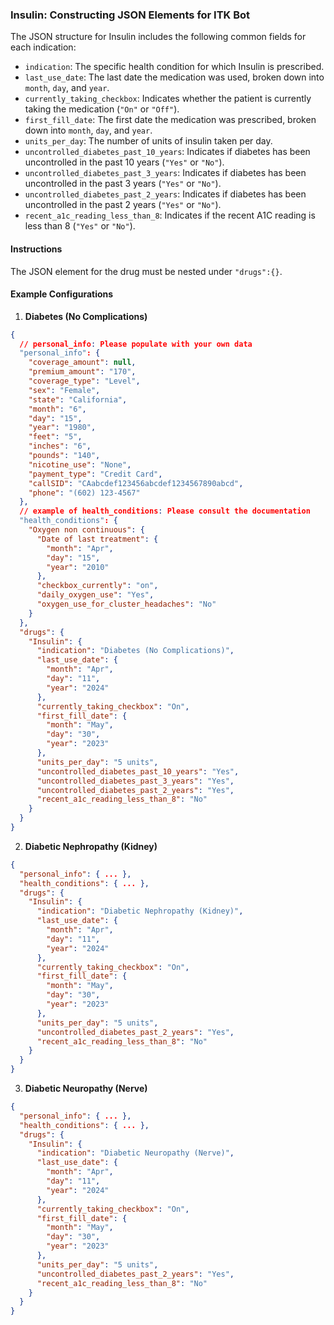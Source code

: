 ### Insulin: Constructing JSON Elements for ITK Bot

The JSON structure for Insulin includes the following common fields for each indication:

- `indication`: The specific health condition for which Insulin is prescribed.
- `last_use_date`: The last date the medication was used, broken down into `month`, `day`, and `year`.
- `currently_taking_checkbox`: Indicates whether the patient is currently taking the medication (`"On"` or `"Off"`).
- `first_fill_date`: The first date the medication was prescribed, broken down into `month`, `day`, and `year`.
- `units_per_day`: The number of units of insulin taken per day.
- `uncontrolled_diabetes_past_10_years`: Indicates if diabetes has been uncontrolled in the past 10 years (`"Yes"` or `"No"`).
- `uncontrolled_diabetes_past_3_years`: Indicates if diabetes has been uncontrolled in the past 3 years (`"Yes"` or `"No"`).
- `uncontrolled_diabetes_past_2_years`: Indicates if diabetes has been uncontrolled in the past 2 years (`"Yes"` or `"No"`).
- `recent_a1c_reading_less_than_8`: Indicates if the recent A1C reading is less than 8 (`"Yes"` or `"No"`).

#### Instructions

The JSON element for the drug must be nested under `"drugs":{}`.

#### Example Configurations

1. **Diabetes (No Complications)**

```json
{
  // personal_info: Please populate with your own data
  "personal_info": {
    "coverage_amount": null,
    "premium_amount": "170",
    "coverage_type": "Level",
    "sex": "Female",
    "state": "California",
    "month": "6",
    "day": "15",
    "year": "1980",
    "feet": "5",
    "inches": "6",
    "pounds": "140",
    "nicotine_use": "None",
    "payment_type": "Credit Card",
    "callSID": "CAabcdef123456abcdef1234567890abcd",
    "phone": "(602) 123-4567"
  },
  // example of health_conditions: Please consult the documentation
  "health_conditions": {
    "Oxygen non continuous": {
      "Date of last treatment": {
        "month": "Apr",
        "day": "15",
        "year": "2010"
      },
      "checkbox_currently": "on",
      "daily_oxygen_use": "Yes",
      "oxygen_use_for_cluster_headaches": "No"
    }
  },
  "drugs": {
    "Insulin": {
      "indication": "Diabetes (No Complications)",
      "last_use_date": {
        "month": "Apr",
        "day": "11",
        "year": "2024"
      },
      "currently_taking_checkbox": "On",
      "first_fill_date": {
        "month": "May",
        "day": "30",
        "year": "2023"
      },
      "units_per_day": "5 units",
      "uncontrolled_diabetes_past_10_years": "Yes",
      "uncontrolled_diabetes_past_3_years": "Yes",
      "uncontrolled_diabetes_past_2_years": "Yes",
      "recent_a1c_reading_less_than_8": "No"
    }
  }
}
```

2. **Diabetic Nephropathy (Kidney)**

```json
{
  "personal_info": { ... },
  "health_conditions": { ... },
  "drugs": {
    "Insulin": {
      "indication": "Diabetic Nephropathy (Kidney)",
      "last_use_date": {
        "month": "Apr",
        "day": "11",
        "year": "2024"
      },
      "currently_taking_checkbox": "On",
      "first_fill_date": {
        "month": "May",
        "day": "30",
        "year": "2023"
      },
      "units_per_day": "5 units",
      "uncontrolled_diabetes_past_2_years": "Yes",
      "recent_a1c_reading_less_than_8": "No"
    }
  }
}
```

3. **Diabetic Neuropathy (Nerve)**

```json
{
  "personal_info": { ... },
  "health_conditions": { ... },
  "drugs": {
    "Insulin": {
      "indication": "Diabetic Neuropathy (Nerve)",
      "last_use_date": {
        "month": "Apr",
        "day": "11",
        "year": "2024"
      },
      "currently_taking_checkbox": "On",
      "first_fill_date": {
        "month": "May",
        "day": "30",
        "year": "2023"
      },
      "units_per_day": "5 units",
      "uncontrolled_diabetes_past_2_years": "Yes",
      "recent_a1c_reading_less_than_8": "No"
    }
  }
}
```
